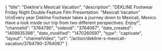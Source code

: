 {
    "title": "Dekline's Mexicali Vacation",
    "description": "DEKLINE Footwear Friday Night Double Feature Film Presentation. \"Mexicali Vacation\" \n\nEvery year Dekline Footwear takes a journey down to Mexicali, Mexico. Have a look inside our trip from two different perspectives. Enjoy!",
    "channelid": "3764790",
    "videoid": "3764067",
    "date_created": "1409935398",
    "date_modified": "1470260597",
    "type": "captivate",
    "layout": "channelVideo",
    "url": "\/action\/dekline-s-mexicali-vacation\/3764790-3764067"
}